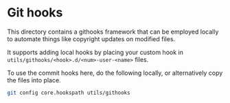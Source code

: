 # Git hooks

This directory contains a githooks framework that can be employed locally to automate things like
copyright updates on modified files.

It supports adding local hooks by placing your custom hook in
`utils/githooks/<hook>.d/<num>-user-<name>` files.

To use the commit hooks here, do the following locally, or alternatively copy the files into place.

```sh
git config core.hookspath utils/githooks
```
